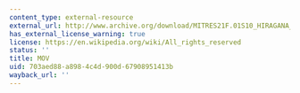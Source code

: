 ```yaml
---
content_type: external-resource
external_url: http://www.archive.org/download/MITRES21F.01S10_HIRAGANA_EXERCISES/5a3.mov
has_external_license_warning: true
license: https://en.wikipedia.org/wiki/All_rights_reserved
status: ''
title: MOV
uid: 703aed88-a898-4c4d-900d-67908951413b
wayback_url: ''
---
```

